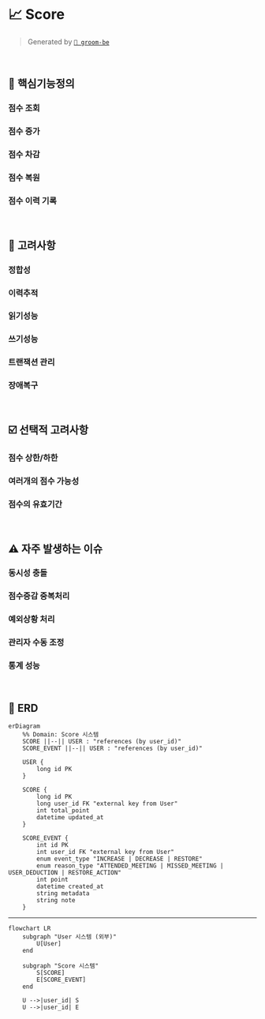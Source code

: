 # 📈 Score
> Generated by [`🚀 groom-be`](https://github.com/orgs/groom-link/teams/groom-be)

<br>

## 📌 핵심기능정의
### 점수 조회
### 점수 증가 
### 점수 차감 
### 점수 복원
### 점수 이력 기록

<br>

## 🤔 고려사항
### 정합성
### 이력추적
### 읽기성능
### 쓰기성능
### 트랜잭션 관리
### 장애복구

<br>

## ☑️ 선택적 고려사항
### 점수 상한/하한
### 여러개의 점수 가능성
### 점수의 유효기간

<br>

## ⚠️ 자주 발생하는 이슈
### 동시성 충돌
### 점수증감 중복처리
### 예외상황 처리
### 관리자 수동 조정
### 통계 성능

<br>

## 🎨 ERD
```mermaid
erDiagram
    %% Domain: Score 시스템
    SCORE ||--|| USER : "references (by user_id)"
    SCORE_EVENT ||--|| USER : "references (by user_id)"

    USER {
        long id PK
    }

    SCORE {
        long id PK
        long user_id FK "external key from User"
        int total_point
        datetime updated_at
    }

    SCORE_EVENT {
        int id PK
        int user_id FK "external key from User"
        enum event_type "INCREASE | DECREASE | RESTORE"
        enum reason_type "ATTENDED_MEETING | MISSED_MEETING | USER_DEDUCTION | RESTORE_ACTION"
        int point
        datetime created_at
        string metadata
        string note
    }

```
---
```mermaid
flowchart LR
    subgraph "User 시스템 (외부)"
        U[User]
    end

    subgraph "Score 시스템"
        S[SCORE]
        E[SCORE_EVENT]
    end

    U -->|user_id| S
    U -->|user_id| E

```
